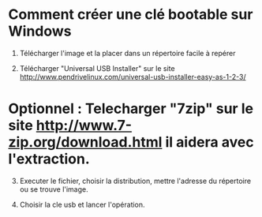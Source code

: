 # Comment créer une clé bootable sur Windows

1. Télécharger l'image et la placer dans un répertoire facile à repérer

2. Télécharger "Universal USB Installer" sur le site http://www.pendrivelinux.com/universal-usb-installer-easy-as-1-2-3/

# Optionnel : Telecharger "7zip" sur le site http://www.7-zip.org/download.html il aidera avec l'extraction. 

3. Executer le fichier, choisir la distribution, mettre l'adresse du répertoire ou se trouve l'image.

4. Choisir la  cle usb et lancer l'opération. 


